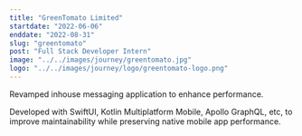 ```yaml
---
title: "GreenTomato Limited"
startdate: "2022-06-06"
enddate: "2022-08-31"
slug: "greentomato"
post: "Full Stack Developer Intern"
image: "../../images/journey/greentomato.jpg"
logo: "../../images/journey/logo/greentomato-logo.png"
---
```

Revamped inhouse messaging application to enhance performance.

Developed with SwiftUI, Kotlin Multiplatform Mobile, Apollo GraphQL, etc, to improve maintainability while preserving native mobile app performance. 
